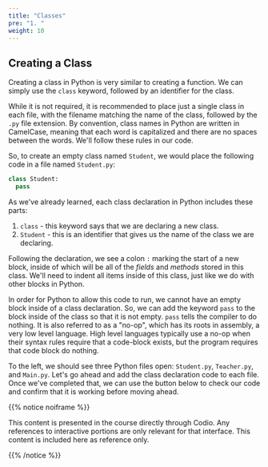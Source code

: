 ```yaml
---
title: "Classes"
pre: "1. "
weight: 10
---
```


## Creating a Class

Creating a class in Python is very similar to creating a function. We can simply use the `class` keyword, followed by an identifier for the class. 

While it is not required, it is recommended to place just a single class in each file, with the filename matching the name of the class, followed by the `.py` file extension. By convention, class names in Python are written in CamelCase, meaning that each word is capitalized and there are no spaces between the words. We'll follow these rules in our code. 

So, to create an empty class named `Student`, we would place the following code in a file named `Student.py`:

```python
class Student:
  pass
```

As we've already learned, each class declaration in Python includes these parts:
1. `class` - this keyword says that we are declaring a new class.
1. `Student` - this is an identifier that gives us the name of the class we are declaring.

Following the declaration, we see a colon `:` marking the start of a new block, inside of which will be all of the _fields_ and _methods_ stored in this class. We'll need to indent all items inside of this class, just like we do with other blocks in Python.

In order for Python to allow this code to run, we cannot have an empty block inside of a class declaration. So, we can add the keyword `pass` to the block inside of the class so that it is not empty. `pass`  tells the compiler to do nothing.  It is also referred to as a "no-op", which has its roots in assembly, a very low level language.  High level languages typically use a no-op when their syntax rules require that a code-block exists, but the program requires that code block do nothing.

To the left, we should see three Python files open: `Student.py`, `Teacher.py`, and `Main.py`. Let's go ahead and add the class declaration code to each file. Once we've completed that, we can use the button below to check our code and confirm that it is working before moving ahead.

{{% notice noiframe %}}

This content is presented in the course directly through Codio. Any references to interactive portions are only relevant for that interface. This content is included here as reference only. 

{{% /notice %}}